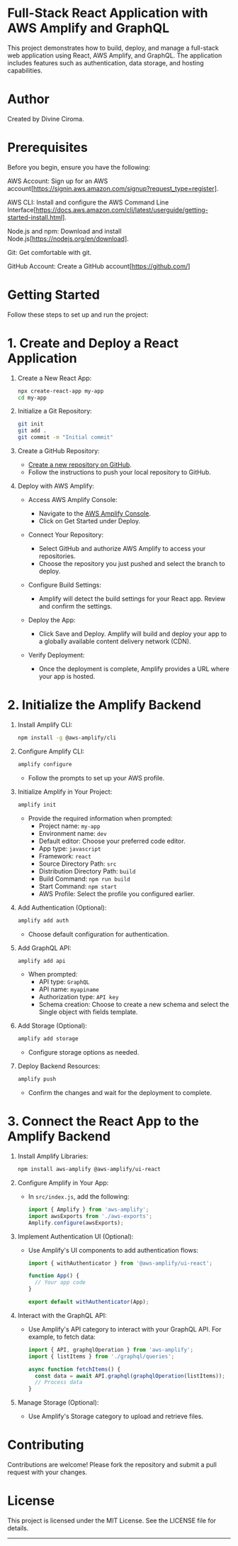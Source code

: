 # Full-Stack React Application with AWS Amplify and GraphQL

This project demonstrates how to build, deploy, and manage a full-stack web application using React, AWS Amplify, and GraphQL. The application includes features such as authentication, data storage, and hosting capabilities.

# Author

Created by Divine Ciroma.

# Prerequisites

Before you begin, ensure you have the following:

AWS Account: Sign up for an AWS account[https://signin.aws.amazon.com/signup?request_type=register].

AWS CLI: Install and configure the AWS Command Line Interface[https://docs.aws.amazon.com/cli/latest/userguide/getting-started-install.html].

Node.js and npm: Download and install Node.js[https://nodejs.org/en/download].

Git: Get comfortable with git.

GitHub Account: Create a GitHub account[https://github.com/]

# Getting Started

Follow these steps to set up and run the project:

# 1. Create and Deploy a React Application

1. Create a New React App:

   ```bash
   npx create-react-app my-app
   cd my-app
   ```
2. Initialize a Git Repository:

   ```bash
   git init
   git add .
   git commit -m "Initial commit"
   ```
3. Create a GitHub Repository:

   - [Create a new repository on GitHub](https://github.com/new).
   - Follow the instructions to push your local repository to GitHub.

4. Deploy with AWS Amplify:

   - Access AWS Amplify Console:
     - Navigate to the [AWS Amplify Console](https://aws.amazon.com/amplify/).
     - Click on Get Started under Deploy.

   - Connect Your Repository:
     - Select GitHub and authorize AWS Amplify to access your repositories.
     - Choose the repository you just pushed and select the branch to deploy.

   - Configure Build Settings:
     - Amplify will detect the build settings for your React app. Review and confirm the settings.

   - Deploy the App:
     - Click Save and Deploy. Amplify will build and deploy your app to a globally available content delivery network (CDN).

   - Verify Deployment:
     - Once the deployment is complete, Amplify provides a URL where your app is hosted.

# 2. Initialize the Amplify Backend

1. Install Amplify CLI:

   ```bash
   npm install -g @aws-amplify/cli
   ```
2. Configure Amplify CLI:

   ```bash
   amplify configure
   ```
   - Follow the prompts to set up your AWS profile.

3. Initialize Amplify in Your Project:

   ```bash
   amplify init
   ```
   - Provide the required information when prompted:
     - Project name: `my-app`
     - Environment name: `dev`
     - Default editor: Choose your preferred code editor.
     - App type: `javascript`
     - Framework: `react`
     - Source Directory Path: `src`
     - Distribution Directory Path: `build`
     - Build Command: `npm run build`
     - Start Command: `npm start`
     - AWS Profile: Select the profile you configured earlier.

4. Add Authentication (Optional):

   ```bash
   amplify add auth
   ```
   - Choose default configuration for authentication.

5. Add GraphQL API:

   ```bash
   amplify add api
   ```
   - When prompted:
     - API type: `GraphQL`
     - API name: `myapiname`
     - Authorization type: `API key`
     - Schema creation: Choose to create a new schema and select the Single object with fields template.

6. Add Storage (Optional):

   ```bash
   amplify add storage
   ```
   - Configure storage options as needed.

7. Deploy Backend Resources:

   ```bash
   amplify push
   ```
   - Confirm the changes and wait for the deployment to complete.

# 3. Connect the React App to the Amplify Backend

1. Install Amplify Libraries:

   ```bash
   npm install aws-amplify @aws-amplify/ui-react
   ```
2. Configure Amplify in Your App:

   - In `src/index.js`, add the following:

     ```javascript
     import { Amplify } from 'aws-amplify';
     import awsExports from './aws-exports';
     Amplify.configure(awsExports);
     ```
3. Implement Authentication UI (Optional):

   - Use Amplify's UI components to add authentication flows:

     ```javascript
     import { withAuthenticator } from '@aws-amplify/ui-react';

     function App() {
       // Your app code
     }

     export default withAuthenticator(App);
     ```
4. Interact with the GraphQL API:

   - Use Amplify's API category to interact with your GraphQL API. For example, to fetch data:

     ```javascript
     import { API, graphqlOperation } from 'aws-amplify';
     import { listItems } from './graphql/queries';

     async function fetchItems() {
       const data = await API.graphql(graphqlOperation(listItems));
       // Process data
     }
     ```

5. Manage Storage (Optional):

   - Use Amplify's Storage category to upload and retrieve files.

# Contributing

Contributions are welcome! Please fork the repository and submit a pull request with your changes.

# License

This project is licensed under the MIT License. See the LICENSE file for details.

---
